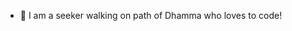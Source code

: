 - 👋 I am a seeker walking on path of Dhamma who loves to code!


<!---
DhammaWays/DhammaWays is a ✨ special ✨ repository because its `README.md` (this file) appears on your GitHub profile.
You can click the Preview link to take a look at your changes.
--->
